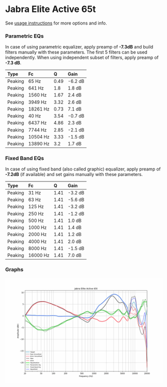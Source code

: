 # Jabra Elite Active 65t
See [usage instructions](https://github.com/jaakkopasanen/AutoEq#usage) for more options and info.

### Parametric EQs
In case of using parametric equalizer, apply preamp of **-7.3dB** and build filters manually
with these parameters. The first 5 filters can be used independently.
When using independent subset of filters, apply preamp of **-7.3 dB**.

| Type    | Fc       |    Q | Gain    |
|:--------|:---------|:-----|:--------|
| Peaking | 65 Hz    | 0.49 | -6.2 dB |
| Peaking | 641 Hz   | 1.8  | 1.8 dB  |
| Peaking | 1560 Hz  | 1.67 | 2.4 dB  |
| Peaking | 3949 Hz  | 3.32 | 2.6 dB  |
| Peaking | 18261 Hz | 0.73 | 7.1 dB  |
| Peaking | 40 Hz    | 3.54 | -0.7 dB |
| Peaking | 6437 Hz  | 4.86 | 2.3 dB  |
| Peaking | 7744 Hz  | 2.85 | -2.1 dB |
| Peaking | 10504 Hz | 3.33 | -1.5 dB |
| Peaking | 13890 Hz | 3.2  | 1.7 dB  |

### Fixed Band EQs
In case of using fixed band (also called graphic) equalizer, apply preamp of **-7.2dB**
(if available) and set gains manually with these parameters.

| Type    | Fc       |    Q | Gain    |
|:--------|:---------|:-----|:--------|
| Peaking | 31 Hz    | 1.41 | -3.2 dB |
| Peaking | 63 Hz    | 1.41 | -5.6 dB |
| Peaking | 125 Hz   | 1.41 | -3.2 dB |
| Peaking | 250 Hz   | 1.41 | -1.2 dB |
| Peaking | 500 Hz   | 1.41 | 1.0 dB  |
| Peaking | 1000 Hz  | 1.41 | 1.4 dB  |
| Peaking | 2000 Hz  | 1.41 | 1.2 dB  |
| Peaking | 4000 Hz  | 1.41 | 2.0 dB  |
| Peaking | 8000 Hz  | 1.41 | -1.5 dB |
| Peaking | 16000 Hz | 1.41 | 7.0 dB  |

### Graphs
![](./Jabra%20Elite%20Active%2065t.png)